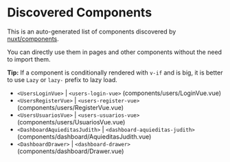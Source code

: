# Discovered Components

This is an auto-generated list of components discovered by [nuxt/components](https://github.com/nuxt/components).

You can directly use them in pages and other components without the need to import them.

**Tip:** If a component is conditionally rendered with `v-if` and is big, it is better to use `Lazy` or `lazy-` prefix to lazy load.

- `<UsersLoginVue>` | `<users-login-vue>` (components/users/LoginVue.vue)
- `<UsersRegisterVue>` | `<users-register-vue>` (components/users/RegisterVue.vue)
- `<UsersUsuariosVue>` | `<users-usuarios-vue>` (components/users/UsuariosVue.vue)
- `<DashboardAquieditasJudith>` | `<dashboard-aquieditas-judith>` (components/dashboard/AquieditasJudith.vue)
- `<DashboardDrawer>` | `<dashboard-drawer>` (components/dashboard/Drawer.vue)

